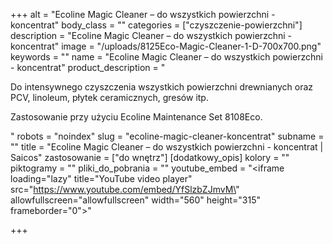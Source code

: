 +++
alt = "Ecoline Magic Cleaner – do wszystkich powierzchni - koncentrat"
body_class = ""
categories = ["czyszczenie-powierzchni"]
description = "Ecoline Magic Cleaner – do wszystkich powierzchni - koncentrat"
image = "/uploads/8125Eco-Magic-Cleaner-1-D-700x700.png"
keywords = ""
name = "Ecoline Magic Cleaner – do wszystkich powierzchni - koncentrat"
product_description = "<p>Do intensywnego czyszczenia wszystkich powierzchni drewnianych oraz PCV, linoleum, płytek ceramicznych, gresów itp.</p><p>Zastosowanie przy użyciu Ecoline Maintenance Set 8108Eco.</p>"
robots = "noindex"
slug = "ecoline-magic-cleaner-koncentrat"
subname = ""
title = "Ecoline Magic Cleaner – do wszystkich powierzchni - koncentrat | Saicos"
zastosowanie = ["do wnętrz"]
[dodatkowy_opis]
kolory = ""
piktogramy = ""
pliki_do_pobrania = ""
youtube_embed = "<iframe loading=\"lazy\" title=\"YouTube video player\" src=\"https://www.youtube.com/embed/YfSlzbZJmvM\" allowfullscreen=\"allowfullscreen\" width=\"560\" height=\"315\" frameborder=\"0\"></iframe>"

+++
